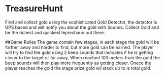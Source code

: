 # TreasureHunt

Find and collect gold using the sophisticated Gold Detector, the detector is GPS based and will notify you about the gold with Sounds.
Collect Gold and be the richest and quickest leprechaun out there.

##Game Rulles
The game contain few stages, in each stage the gold will be forther away and harder to find, but more gold can be earned.
The player will try to find the gold using 2 beep sounds that indicates if he is getting closer to the target or far away,
When reached 100 meters from the gold the beep sounds will then play more frequently as getting closer.
Onece the player reaches the gold the stage prize gold wil stack up to is total gold.

